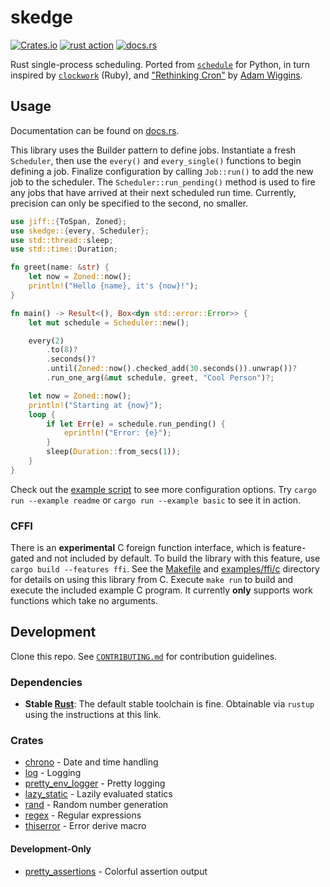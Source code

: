 # skedge

[![Crates.io](https://img.shields.io/crates/v/skedge.svg)](https://crates.io/crates/skedge)
[![rust action](https://github.com/deciduously/skedge/actions/workflows/rust.yml/badge.svg)](https://github.com/deciduously/skedge/actions/workflows/rust.yml)
[![docs.rs](https://img.shields.io/docsrs/skedge)](https://docs.rs/skedge)

Rust single-process scheduling. Ported from [`schedule`](https://github.com/dbader/schedule) for Python, in turn inspired by [`clockwork`](https://github.com/Rykian/clockwork) (Ruby), and ["Rethinking Cron"](https://adam.herokuapp.com/past/2010/4/13/rethinking_cron/) by [Adam Wiggins](https://github.com/adamwiggins).

## Usage

Documentation can be found on [docs.rs](https://docs.rs/skedge).

This library uses the Builder pattern to define jobs. Instantiate a fresh `Scheduler`, then use the `every()` and `every_single()` functions to begin defining a job. Finalize configuration by calling `Job::run()` to add the new job to the scheduler. The `Scheduler::run_pending()` method is used to fire any jobs that have arrived at their next scheduled run time. Currently, precision can only be specified to the second, no smaller.

```rust
use jiff::{ToSpan, Zoned};
use skedge::{every, Scheduler};
use std::thread::sleep;
use std::time::Duration;

fn greet(name: &str) {
	let now = Zoned::now();
	println!("Hello {name}, it's {now}!");
}

fn main() -> Result<(), Box<dyn std::error::Error>> {
	let mut schedule = Scheduler::new();

	every(2)
		.to(8)?
		.seconds()?
		.until(Zoned::now().checked_add(30.seconds()).unwrap())?
		.run_one_arg(&mut schedule, greet, "Cool Person")?;

	let now = Zoned::now();
	println!("Starting at {now}");
	loop {
		if let Err(e) = schedule.run_pending() {
			eprintln!("Error: {e}");
		}
		sleep(Duration::from_secs(1));
	}
}
```

Check out the [example script](https://github.com/deciduously/skedge/blob/main/examples/basic.rs) to see more configuration options. Try `cargo run --example readme` or `cargo run --example basic` to see it in action.

### CFFI

There is an **experimental** C foreign function interface, which is feature-gated and not included by default. To build the library with this feature, use `cargo build --features ffi`. See the [Makefile](https://github.com/deciduously/skedge/blob/main/Makefile) and [examples/ffi/c](https://github.com/deciduously/skedge/tree/main/examples/ffi/c) directory for details on using this library from C. Execute `make run` to build and execute the included example C program. It currently **only** supports work functions which take no arguments.

## Development

Clone this repo. See [`CONTRIBUTING.md`](https://github.com/deciduously/skedge/blob/main/CONTRIBUTING.md) for contribution guidelines.

### Dependencies

- **Stable [Rust](https://www.rust-lang.org/tools/install)**: The default stable toolchain is fine. Obtainable via `rustup` using the instructions at this link.

### Crates

- [chrono](https://github.com/chronotope/chrono) - Date and time handling
- [log](https://github.com/rust-lang/log) - Logging
- [pretty_env_logger](https://github.com/seanmonstar/pretty-env-logger) - Pretty logging
- [lazy_static](https://github.com/rust-lang-nursery/lazy-static.rs) - Lazily evaluated statics
- [rand](https://rust-random.github.io/book/) - Random number generation
- [regex](https://github.com/rust-lang/regex) - Regular expressions
- [thiserror](https://github.com/dtolnay/thiserror) - Error derive macro

#### Development-Only

- [pretty_assertions](https://github.com/colin-kiegel/rust-pretty-assertions) - Colorful assertion output
